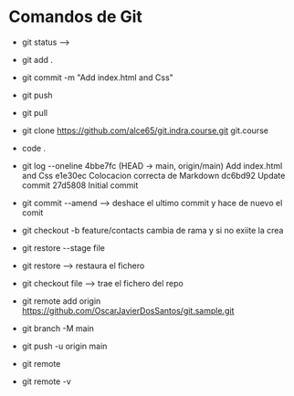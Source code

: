 # Comandos de Git

- git status -->
- git add .
- git commit -m "Add index.html and Css"
- git push
- git pull
- git clone https://github.com/alce65/git.indra.course.git git.course
- code .

- git log --oneline
        4bbe7fc (HEAD -> main, origin/main) Add index.html and Css
        e1e30ec Colocacion correcta de Markdown
        dc6bd92 Update  commit
        27d5808 Initial commit
- git commit --amend --> deshace el ultimo commit y hace de nuevo el comit

- git checkout -b feature/contacts cambia de rama y si no exiite la crea

- git restore --stage file
- git restore --> restaura el fichero
- git checkout file --> trae el fichero del repo
- git remote add origin https://github.com/OscarJavierDosSantos/git.sample.git
- git branch -M main
- git push -u origin main

- git remote
- git remote -v
